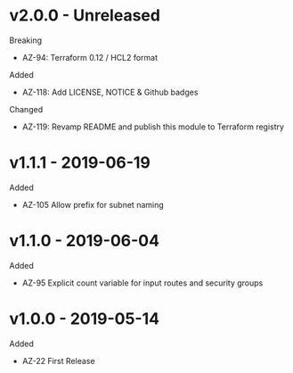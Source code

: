 # v2.0.0 - Unreleased

Breaking
  * AZ-94: Terraform 0.12 / HCL2 format

Added
  * AZ-118: Add LICENSE, NOTICE & Github badges

Changed
  * AZ-119: Revamp README and publish this module to Terraform registry

# v1.1.1 - 2019-06-19

Added
  * AZ-105 Allow prefix for subnet naming

# v1.1.0 - 2019-06-04

Added
  * AZ-95 Explicit count variable for input routes and security groups

# v1.0.0 - 2019-05-14

Added

  * AZ-22 First Release

